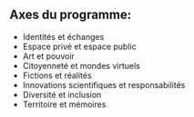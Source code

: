 ## Axes du programme:
* Identités et échanges
* Espace privé et espace public
* Art et pouvoir 
* Citoyenneté et mondes virtuels
* Fictions et réalités
* Innovations scientifiques et responsabilités
* Diversité et inclusion
* Territoire et mémoires
<!--stackedit_data:
eyJoaXN0b3J5IjpbOTkxNTE2NzY0XX0=
-->